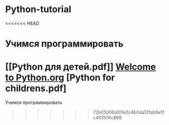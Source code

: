 # Python-tutorial
<<<<<<< HEAD
# Учимся программировать
[[Python для детей.pdf]]
[Welcome to Python.org](https://www.python.org/)
[Python for childrens.pdf]
=======
Учимся программировать
>>>>>>> 72b05266a10fe2c4b0da12fab8e1fc4f0506c868
